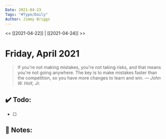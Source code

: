 ```yaml
---
Date: 2021-04-23
Tags: "#Type/Daily"
Author: Jimmy Briggs
---
```


<< [[2021-04-22]] | [[2021-04-24]] >>

# Friday, April 2021

> If you're not making mistakes, you're not taking risks, and that means you're not going anywhere. The key is to make mistakes faster than the competition, so you have more changes to learn and win.
> &mdash; <cite>John W. Holt, Jr.</cite>


## ✔️ Todo:

- [ ] 

## 📝 Notes: